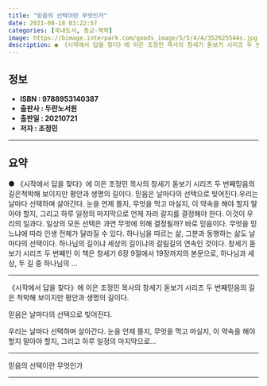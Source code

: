 ```yaml
---
title: "믿음의 선택이란 무엇인가"
date: 2021-08-18 03:22:57
categories: [국내도서, 종교-역학]
image: https://bimage.interpark.com/goods_image/5/5/4/4/352625544s.jpg
description: ● 《시작에서 답을 찾다》에 이은 조정민 목사의 창세기 돋보기 시리즈 두 번째믿음의 길은척박해 보이지만 평안과 생명의 길이다. 믿음은 날마다의 선택으로 빚어진다.우리는 날마다 선택하며 살아간다. 눈을 언제 뜰지, 무엇을 먹고 마실지, 이 약속을 해야 할지 말아야 할지, 그리고 하루 일
---
```


## **정보**

- **ISBN : 9788953140387**
- **출판사 : 두란노서원**
- **출판일 : 20210721**
- **저자 : 조정민**

------



## **요약**

●  《시작에서 답을 찾다》에 이은 조정민 목사의 창세기 돋보기 시리즈 두 번째믿음의 길은척박해 보이지만 평안과 생명의 길이다. 믿음은 날마다의 선택으로 빚어진다.우리는 날마다 선택하며 살아간다. 눈을 언제 뜰지, 무엇을 먹고 마실지, 이 약속을 해야 할지 말아야 할지, 그리고 하루 일정의 마지막으로 언제 자러 갈지를 결정해야 한다. 이것이 우리의 일과다. 일상의 모든 선택은 과연 무엇에 의해 결정될까? 바로 믿음이다. 무엇을 믿느냐에 따라 인생 전체가 달라질 수 있다. 하나님을 따르는 삶, 그분과 동행하는 삶도 날마다의 선택이다. 하나님의 길이냐 세상의 길이냐의 갈림길의 연속인 것이다. 창세기 돋보기 시리즈 두 번째인 이 책은 창세기 6장 9절에서 19장까지의 본문으로, 하나님과 세상, 두 길 중 하나님의 ...

------

《시작에서 답을 찾다》에 이은 조정민 목사의 창세기 돋보기 시리즈 두 번째믿음의 길은
척박해 보이지만 평안과 생명의 길이다. 

믿음은 날마다의 선택으로 빚어진다.

우리는 날마다 선택하며 살아간다. 눈을 언제 뜰지, 무엇을 먹고 마실지, 이 약속을 해야 할지 말아야 할지, 그리고 하루 일정의 마지막으로... 

------


믿음의 선택이란 무엇인가 

------


